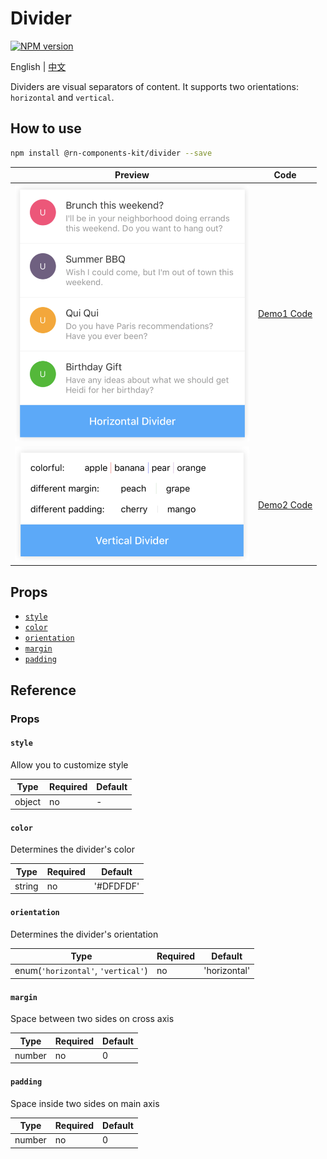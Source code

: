 # Divider

[![NPM version](https://img.shields.io/npm/v/@rn-components-kit/divider.svg)](https://www.npmjs.com/package/@rn-components-kit/divider)

English | [中文](./README.zh-CN.md)

Dividers are visual separators of content. It supports two orientations: `horizontal` and `vertical`.

## How to use

```bash
npm install @rn-components-kit/divider --save
```

|Preview|Code|
|------------|:---------:|
|<img width="375" src="./preview/horizontal-divider.png"/>|[Demo1 Code](./demos/Demo1.js)|
|<img width="375" src="./preview/vertical-divider.png"/>|[Demo2 Code](./demos/Demo2.js)|

## Props

- [`style`](#style)
- [`color`](#color)
- [`orientation`](#orientation)
- [`margin`](#margin)
- [`padding`](#padding)

## Reference

### Props

#### `style`

Allow you to customize style

|Type|Required|Default|
|----|--------|-------|
|object|no|-|

#### `color`

Determines the divider's color

|Type|Required|Default|
|----|--------|-------|
|string|no|'#DFDFDF'|

#### `orientation`

Determines the divider's orientation

|Type|Required|Default|
|----|--------|-------|
|enum(`'horizontal'`, `'vertical'`)|no|'horizontal'|

#### `margin`

Space between two sides on cross axis

|Type|Required|Default|
|----|--------|-------|
|number|no|0|

#### `padding`

Space inside two sides on main axis

|Type|Required|Default|
|----|--------|-------|
|number|no|0|